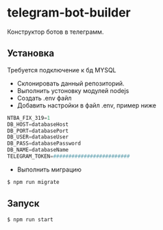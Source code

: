 # telegram-bot-builder
Конструктор ботов в телеграмм. 
 
## Установка
Требуется подключение к бд MYSQL
* Склонировать данный репозиторий.
* Выполнить устоновку модулей nodejs
* Создать .env файл
* Добавить настройки в файл .env, пример ниже
```s
NTBA_FIX_319=1
DB_HOST=databaseHost
DB_PORT=databasePort
DB_USER=databaseUser
DB_PASS=databasePassword
DB_NAME=databaseName
TELEGRAM_TOKEN=#########################
```
* Выполнить миграцию
```sh
$ npm run migrate
```

## Запуск
```sh
$ npm run start
```